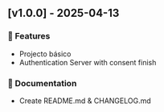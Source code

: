 ## [v1.0.0] - 2025-04-13
### 🚀 Features
* Projecto básico
* Authentication Server with consent finish
### 📄 Documentation
* Create README.md & CHANGELOG.md
